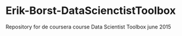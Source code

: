 # Erik-Borst-DataScienctistToolbox
Repository for de coursera course Data Scientist Toolbox june 2015
